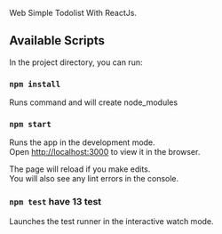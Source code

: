 Web Simple Todolist  With  ReactJs.

## Available Scripts

In the project directory, you can run:

### `npm install`

Runs command and will create node_modules

### `npm start`

Runs the app in the development mode.<br>
Open [http://localhost:3000](http://localhost:3000) to view it in the browser.

The page will reload if you make edits.<br>
You will also see any lint errors in the console.

### `npm test`   have  13  test

Launches the test runner in the interactive watch mode.<br>
